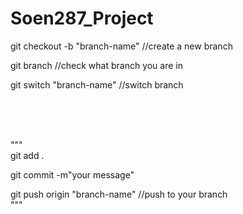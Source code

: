 # Soen287_Project

git checkout -b "branch-name"    //create a new branch

git branch       //check what branch you are in

git switch "branch-name"        //switch branch

<br />
<br />
<br />

"""<br />
git add . 

git commit -m"your message"

git push origin "branch-name"       //push to your branch
<br />"""
